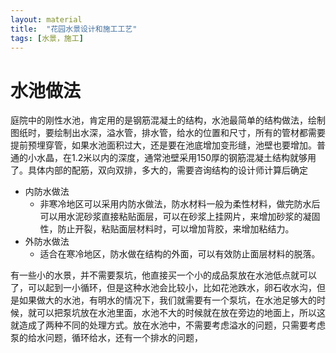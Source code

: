 ```yaml
---
layout: material
title:  "花园水景设计和施工工艺"
tags: [水景，施工]
---
```


# 水池做法

庭院中的刚性水池，肯定用的是钢筋混凝土的结构，水池最简单的结构做法，绘制图纸时，要绘制出水深，溢水管，排水管，给水的位置和尺寸，所有的管材都需要提前预埋穿管，如果水池面积过大，还是要在池底增加变形缝，池壁也要增加。普通的小水晶，在1.2米以内的深度，通常池壁采用150厚的钢筋混凝土结构就够用了。具体内部的配筋，双向双排，多大的，需要咨询结构的设计师计算后确定

- 内防水做法
  - 非寒冷地区可以采用内防水做法，防水材料一般为柔性材料，做完防水后可以用水泥砂浆直接粘贴面层，可以在砂浆上挂网片，来增加砂浆的凝固性，防止开裂，粘贴面层材料时，可以增加背胶，来增加粘结力。
- 外防水做法
  - 适合在寒冷地区，防水做在结构的外面，可以有效防止面层材料的脱落。

有一些小的水景，并不需要泵坑，他直接买一个小的成品泵放在水池低点就可以了，可以起到一小循环，但是这种水池会比较小，比如花池跌水，卵石收水沟，但是如果做大的水池，有明水的情况下，我们就需要有一个泵坑，在水池足够大的时候，就可以把泵坑放在水池里面，水池不大的时候就在放在旁边的地面上，所以这就造成了两种不同的处理方式。放在水池中，不需要考虑溢水的问题，只需要考虑泵的给水问题，循环给水，还有一个排水的问题，
